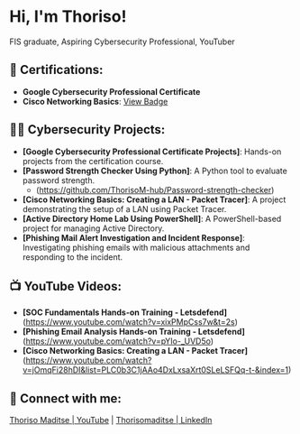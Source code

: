 # Hi, I'm Thoriso!
FIS graduate, <a href="https://www.linkedin.com/in/thoriso-maditse-01ab84220/" style="text-decoration:none;">Aspiring Cybersecurity Professional</a>, <a href="https://www.youtube.com/@Thoriso_Maditse" style="text-decoration:none;">YouTuber</a>


## 📃 Certifications:
- **Google Cybersecurity Professional Certificate**
- **Cisco Networking Basics**: [View Badge](https://www.credly.com/badges/ffe6691f-fe40-47e1-87f5-f40d5cbc7c82/linked_in_profile)

## 👨‍💻 Cybersecurity Projects:
- **[Google Cybersecurity Professional Certificate Projects]**: Hands-on projects from the certification course.
- **[Password Strength Checker Using Python]**: A Python tool to evaluate password strength.
     - (https://github.com/ThorisoM-hub/Password-strength-checker) 
- **[Cisco Networking Basics: Creating a LAN - Packet Tracer]**: A project demonstrating the setup of a LAN using Packet Tracer.
- **[Active Directory Home Lab Using PowerShell]**: A PowerShell-based project for managing Active Directory.
- **[Phishing Mail Alert Investigation and Incident Response]**: Investigating phishing emails with malicious attachments and responding to the incident.

## 📺 YouTube Videos:
- **[SOC Fundamentals Hands-on Training - Letsdefend]** (https://www.youtube.com/watch?v=xixPMpCss7w&t=2s)
- **[Phishing Email Analysis Hands-on Training - Letsdefend]** (https://www.youtube.com/watch?v=pYIo-_UVD5o)
- **[Cisco Networking Basics: Creating a LAN - Packet Tracer]** (https://www.youtube.com/watch?v=jOmqFi28hDI&list=PLC0b3C1jAAo4DxLxsaXrt0SLeLSFQq-t-&index=1)

## 🤳 Connect with me:

[Thoriso Maditse | YouTube](https://www.youtube.com/@Thoriso_Maditse) | [Thorisomaditse | LinkedIn](https://www.linkedin.com/in/thoriso-maditse-01ab84220/)



<!--
**joshmadakor1/joshmadakor1** is a ✨ _special_ ✨ repository because its `README.md` (this file) appears on your GitHub profile.

Here are some ideas to get you started:

- 🔭 I’m currently working on ...
- 🌱 I’m currently learning ...
- 👯 I’m looking to collaborate on ...
- 🤔 I’m looking for help with ...
- 💬 Ask me about ...
- 📫 How to reach me: ...
- 😄 Pronouns: ...
- ⚡ Fun fact: ...
-->

